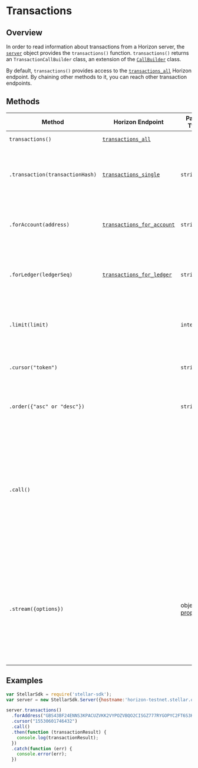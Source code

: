 # Transactions

## Overview

In order to read information about transactions from a Horizon server, the [`server`](./server.md) object provides the `transactions()` function. `transactions()` returns an `TransactionCallBuilder` class, an extension of the [`CallBuilder`](./call_builder.md) class.

By default, `transactions()` provides access to the [`transactions_all`](https://stellar.org/developers/reference/horizon/transactions-all/) Horizon endpoint.  By chaining other methods to it, you can reach other transaction endpoints.

## Methods

| Method | Horizon Endpoint | Param Type | Description |
| --- | --- | --- | --- |
| `transactions()` | [`transactions_all`](https://stellar.org/developers/reference/horizon/transactions-all/) |  | Access all transactions. |
| `.transaction(transactionHash)` | [`transactions_single`](https://stellar.org/developers/reference/horizon/transactions-single/) | `string` | Pass in the hash of the transaction you're interested in to access its details. |
| `.forAccount(address)` | [`transactions_for_account`](https://stellar.org/developers/reference/horizon/transactions-for-account/) | `string` | Pass in the address of a particular account to access its transactions. |
| `.forLedger(ledgerSeq)` | [`transactions_for_ledger`](https://stellar.org/developers/reference/horizon/transactions-for-ledger/) | `string` | Pass in the ledger sequence of a particular ledger to access its transactions. |
| `.limit(limit)` | | `integer` | Limits the number of returned resources to the given `limit`.|
| `.cursor("token")` | | `string` | Return only resources after the given paging token. |
| `.order({"asc" or "desc"})` | | `string` |  Order the returned collection in "asc" or "desc" order. |
| `.call()` | | | Triggers a HTTP Request to the Horizon server based on the builder's current configuration.  Returns a `Promise` that resolves to the server's response.  For more on `Promise`, see [these docs](https://developer.mozilla.org/en-US/docs/Web/JavaScript/Reference/Global_Objects/Promise).|
| `.stream({options})` | | object of [properties](https://developer.mozilla.org/en-US/docs/Web/API/EventSource#Properties) | Creates an `EventSource` that listens for incoming messages from the server.  URL based on builder's current configuration.  For more on `EventSource`, see [these docs](https://developer.mozilla.org/en-US/docs/Web/API/EventSource). |

## Examples

```js
var StellarSdk = require('stellar-sdk');
var server = new StellarSdk.Server({hostname:'horizon-testnet.stellar.org', secure:true, port:443});

server.transactions()
  .forAddress("GBS43BF24ENNS3KPACUZVKK2VYPOZVBQO2CISGZ777RYGOPYC2FT6S3K")
  .cursor("15530601746432")
  .call()
  .then(function (transactionResult) {
    console.log(transactionResult);
  })
  .catch(function (err) {
    console.error(err);
  })
```
